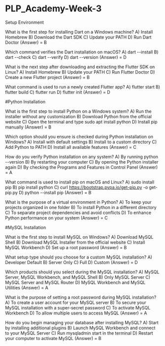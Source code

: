 # PLP_Academy-Week-3
Setup Environment 

What is the first step for installing Dart on a Windows machine?
A) Install Homebrew
B) Download the Dart SDK
C) Update your PATH
D) Run Dart Doctor
(Answer) = B

Which command verifies the Dart installation on macOS?
A) dart --install
B) dart --check
C) dart --verify
D) dart --version
(Answer) = D

What is the next step after downloading and extracting the Flutter SDK on Linux?
A) Install Homebrew
B) Update your PATH
C) Run Flutter Doctor
D) Create a new Flutter project
(Answer) = B

What command is used to run a newly created Flutter app?
A) flutter start
B) flutter build
C) flutter run
D) flutter init
(Answer) = D

#Python Installation

What is the first step to install Python on a Windows system?
A) Run the installer without any customization
B) Download Python from the official website
C) Open the terminal and type sudo apt install python
D) Install pip manually
(Answer) = B

Which option should you ensure is checked during Python installation on Windows?
A) Install with default settings
B) Install to a custom directory
C) Add Python to PATH
D) Install all available features
(Answer) = C

How do you verify Python installation on any system?
A) By running python --version
B) By restarting your computer
C) By opening the Python installer again
D) By checking the Programs and Features in Control Panel
(Answer) = A

What command is used to install pip on macOS and Linux?
A) sudo install pip
B) pip install python
C) curl https://bootstrap.pypa.io/get-pip.py -o get-pip.py
D) python --install pip
(Answer) = B

What is the purpose of a virtual environment in Python?
A) To keep your projects organized in one folder
B) To install Python in a different directory
C) To separate project dependencies and avoid conflicts
D) To enhance Python performance on your system
(Answer) = C

#MySQL Installation

What is the first step to install MySQL on Windows?
A) Download MySQL Shell
B) Download MySQL Installer from the official website
C) Install MySQL Workbench
D) Set up a root password
(Answer) = B

What setup type should you choose for a custom MySQL installation?
A) Developer Default
B) Server Only
C) Full
D) Custom
(Answer) = D

Which products should you select during the MySQL installation?
A) MySQL Server, MySQL Workbench, and MySQL Shell
B) Only MySQL Server
C) MySQL Server and MySQL Router
D) MySQL Workbench and MySQL Utilities
(Answer) = A

What is the purpose of setting a root password during MySQL installation?
A) To create a user account for your MySQL server
B) To secure your MySQL installation with a super-secret password
C) To activate MySQL Workbench
D) To allow multiple users to access MySQL
(Answer) = A

How do you begin managing your database after installing MySQL?
A) Start by installing additional plugins
B) Launch MySQL Workbench and connect to your MySQL Server
C) Run mysqladmin start in the terminal
D) Restart your computer to activate MySQL
(Answer) = B
